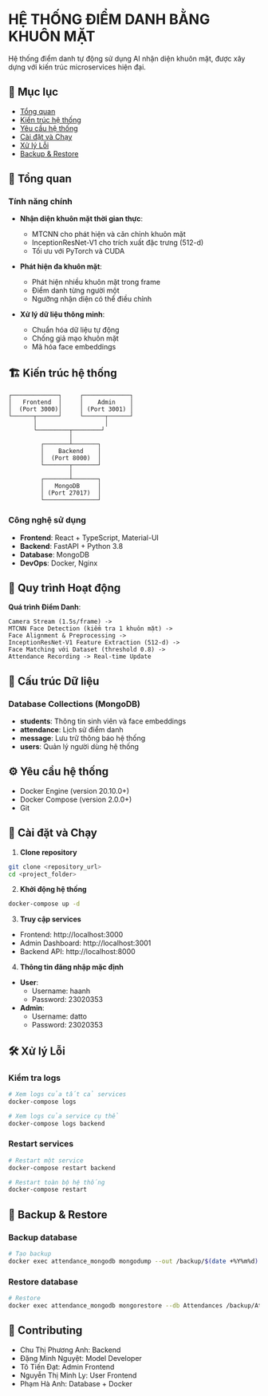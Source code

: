 # HỆ THỐNG ĐIỂM DANH BẰNG KHUÔN MẶT

Hệ thống điểm danh tự động sử dụng AI nhận diện khuôn mặt, được xây dựng với kiến trúc microservices hiện đại.

## 📑 Mục lục
- [Tổng quan](#tổng-quan)
- [Kiến trúc hệ thống](#kiến-trúc-hệ-thống)
- [Yêu cầu hệ thống](#yêu-cầu-hệ-thống)
- [Cài đặt và Chạy](#cài-đặt-và-chạy)
- [Xử lý Lỗi](#xử-lý-lỗi)
- [Backup & Restore](#backup--restore)

## 🎯 Tổng quan

### Tính năng chính
- **Nhận diện khuôn mặt thời gian thực**: 
  - MTCNN cho phát hiện và căn chỉnh khuôn mặt
  - InceptionResNet-V1 cho trích xuất đặc trưng (512-d)
  - Tối ưu với PyTorch và CUDA
  
- **Phát hiện đa khuôn mặt**: 
  - Phát hiện nhiều khuôn mặt trong frame
  - Điểm danh từng người một
  - Ngưỡng nhận diện có thể điều chỉnh

- **Xử lý dữ liệu thông minh**:
  - Chuẩn hóa dữ liệu tự động
  - Chống giả mạo khuôn mặt
  - Mã hóa face embeddings

## 🏗 Kiến trúc hệ thống

```
┌─────────────┐     ┌─────────────┐
│   Frontend  │     │    Admin    │
│  (Port 3000)│     │ (Port 3001) │
└──────┬──────┘     └──────┬──────┘
       │                   │
       └─────────┬────────┘
                 │
         ┌───────┴───────┐
         │    Backend    │
         │  (Port 8000)  │
         └───────┬───────┘
                 │
         ┌───────┴───────┐
         │   MongoDB     │
         │ (Port 27017)  │
         └───────────────┘
```

### Công nghệ sử dụng
- **Frontend**: React + TypeScript, Material-UI
- **Backend**: FastAPI + Python 3.8
- **Database**: MongoDB
- **DevOps**: Docker, Nginx

## 🔄 Quy trình Hoạt động

**Quá trình Điểm Danh**:
```
Camera Stream (1.5s/frame) -> 
MTCNN Face Detection (kiểm tra 1 khuôn mặt) -> 
Face Alignment & Preprocessing -> 
InceptionResNet-V1 Feature Extraction (512-d) -> 
Face Matching với Dataset (threshold 0.8) -> 
Attendance Recording -> Real-time Update
```

## 💾 Cấu trúc Dữ liệu

### Database Collections (MongoDB)
- **students**: Thông tin sinh viên và face embeddings
- **attendance**: Lịch sử điểm danh
- **message**: Lưu trữ thông báo hệ thống
- **users**: Quản lý người dùng hệ thống

## ⚙️ Yêu cầu hệ thống
- Docker Engine (version 20.10.0+)
- Docker Compose (version 2.0.0+)
- Git

## 🚀 Cài đặt và Chạy

1. **Clone repository**
```bash
git clone <repository_url>
cd <project_folder>
```

2. **Khởi động hệ thống**
```bash
docker-compose up -d
```

3. **Truy cập services**
- Frontend: http://localhost:3000
- Admin Dashboard: http://localhost:3001
- Backend API: http://localhost:8000

4. **Thông tin đăng nhập mặc định**
- **User**:
   - Username: haanh
   - Password: 23020353
- **Admin**:
   - Username: datto
   - Password: 23020353

## 🛠 Xử lý Lỗi

### Kiểm tra logs
```bash
# Xem logs của tất cả services
docker-compose logs

# Xem logs của service cụ thể
docker-compose logs backend
```

### Restart services
```bash
# Restart một service
docker-compose restart backend

# Restart toàn bộ hệ thống
docker-compose restart
```

## 💾 Backup & Restore

### Backup database
```bash
# Tạo backup
docker exec attendance_mongodb mongodump --out /backup/$(date +%Y%m%d)
```

### Restore database
```bash
# Restore
docker exec attendance_mongodb mongorestore --db Attendances /backup/Attendances
```

## 👥 Contributing
- Chu Thị Phương Anh: Backend
- Đặng Minh Nguyệt: Model Developer
- Tô Tiến Đạt: Admin Frontend
- Nguyễn Thị Minh Ly: User Frontend
- Phạm Hà Anh: Database + Docker




